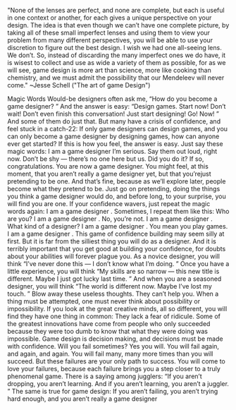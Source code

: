 "None of the lenses are perfect, and none are complete, but each is useful in one
context or another, for each gives a unique perspective on your design. The idea is
that even though we can’t have one complete picture, by taking all of these small
imperfect lenses and using them to view your problem from many different perspectives, you will be able to use your discretion to figure out the best design. I wish we
had one all-seeing lens. We don’t. So, instead of discarding the many imperfect ones
we do have, it is wisest to collect and use as wide a variety of them as possible, for
as we will see, game design is more art than science, more like cooking than chemistry, and we must admit the possibility that our Mendeleev will never come."
    ~Jesse Schell ("The art of game Design")


 Magic Words
Would-be designers often ask me, “How do you become a game designer? ” And the
answer is easy: “Design games. Start now! Don’t wait! Don’t even finish this conversation! Just start designing! Go! Now! ”
And some of them do just that. But many have a crisis of confidence, and feel
stuck in a catch-22: If only game designers can design games, and you can only
become a game designer by designing games, how can anyone ever get started? If
this is how you feel, the answer is easy. Just say these magic words:
I am a game designer
I’m serious. Say them out loud, right now. Don’t be shy — there’s no one here
but us. 
Did you do it? If so, congratulations. You are now a game designer. You might
feel, at this moment, that you aren’t really a game designer yet, but that you’rejust
pretending to be one. And that’s fine, because as we’ll explore later, people become
what they pretend to be. Just go on pretending, doing the things you think a game
designer would do, and before long, to your surprise, you will find you are one. If
your confidence wavers, just repeat the magic words again: I am a game designer .
Sometimes, I repeat them like this:
 Who are you?
I am a game designer .
 No, you’re not.
I am a game designer .
 What kind of a designer?
I am a game designer .
 You mean you play games.
I am a game designer .
This game of confidence building may seem silly at first. But it is far from the silliest thing you will do as a designer. And it is terribly important that you get good at
building your confidence, for doubts about your abilities will forever plague you. As a
novice designer, you will think “I’ve never done this — I don’t know what I’m doing. ”
Once you have a little experience, you will think “My skills are so narrow — this new
title is different. Maybe I just got lucky last time. ” And when you are a seasoned
designer, you will think “The world is different now. Maybe I’ve lost my touch. ”
Blow away these useless thoughts. They can’t help you. When a thing must be
attempted, one must never think about possibility or impossibility. If you look at
the great creative minds, all so different, you will find they have one thing in common: They lack a fear of ridicule. Some of the greatest innovations have come from
people who only succeeded because they were too dumb to know that what they
were doing was impossible. Game design is decision making, and decisions must be
made with confidence.
 Will you fail sometimes? Yes you will. You will fail again, and again, and again.
You will fail many, many more times than you will succeed. But these failures are
your only path to success. You will come to love your failures, because each failure
brings you a step closer to a truly phenomenal game. There is a saying among jugglers: “If you aren’t dropping, you aren’t learning. And if you aren’t learning, you
aren’t a juggler. ” The same is true for game design: If you aren’t failing, you aren’t
trying hard enough, and you aren’t really a game designer